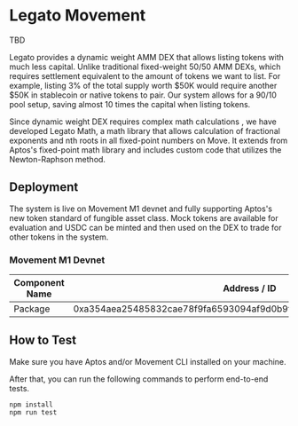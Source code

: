 # Legato Movement

TBD

Legato provides a dynamic weight AMM DEX that allows listing tokens with much less capital. Unlike traditional fixed-weight 50/50 AMM DEXs, which requires settlement equivalent to the amount of tokens we want to list. For example, listing 3% of the total supply worth $50K would require another $50K in stablecoin or native tokens to pair. Our system allows for a 90/10 pool setup, saving almost 10 times the capital when listing tokens.

Since dynamic weight DEX requires complex math calculations , we have developed Legato Math, a math library that allows calculation of fractional exponents and nth roots in all fixed-point numbers on Move. It extends from Aptos's fixed-point math library and includes custom code that utilizes the Newton-Raphson method.

## Deployment

The system is live on Movement M1 devnet and fully supporting Aptos's new token standard of fungible asset class. Mock tokens are available for evaluation and USDC can be minted and then used on the DEX to trade for other tokens in the system.

### Movement M1 Devnet

Component Name | Address / ID
--- | --- 
Package |  0xa354aea25485832cae78f9fa6593094af9d0b9f17f2a62f68e42ac81c8784d9d

## How to Test

Make sure you have Aptos and/or Movement CLI installed on your machine. 

After that, you can run the following commands to perform end-to-end tests.

```
npm install
npm run test
```
